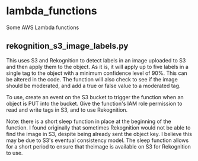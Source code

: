 # lambda_functions
Some AWS Lambda functions

## rekognition_s3_image_labels.py
This uses S3 and Rekognition to detect labels in an image uploaded to S3 and then apply them to the object. As it is, it will apply up to five labels in a single tag to the object with a minimum confidence level of 90%. This can be altered in the code. The function will also check to see if the image should be moderated, and add a true or false value to a moderated tag.

To use, create an event on the S3 bucket to trigger the function when an object is PUT into the bucket. Give the function's IAM role permission to read and write tags in S3, and to use Rekognition.

Note: there is a short sleep function in place at the beginning of the function. I found originally that sometimes Rekognition would not be able to find the image in S3, despite being already sent the object key. I believe this may be due to S3's eventual consistency model. The sleep function allows for a short period to ensure that theimage is available on S3 for Rekognition to use.

